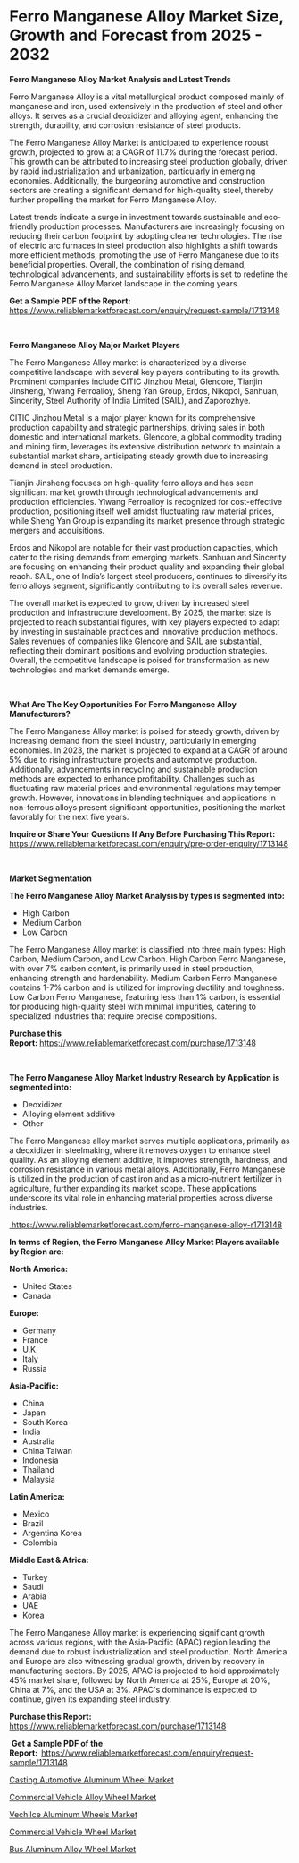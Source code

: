 <p><h1>Ferro Manganese Alloy Market Size, Growth and Forecast from 2025 - 2032</h1></p><p><strong>Ferro Manganese Alloy Market Analysis and Latest Trends</strong></p>
<p><p>Ferro Manganese Alloy is a vital metallurgical product composed mainly of manganese and iron, used extensively in the production of steel and other alloys. It serves as a crucial deoxidizer and alloying agent, enhancing the strength, durability, and corrosion resistance of steel products.</p><p>The Ferro Manganese Alloy Market is anticipated to experience robust growth, projected to grow at a CAGR of 11.7% during the forecast period. This growth can be attributed to increasing steel production globally, driven by rapid industrialization and urbanization, particularly in emerging economies. Additionally, the burgeoning automotive and construction sectors are creating a significant demand for high-quality steel, thereby further propelling the market for Ferro Manganese Alloy.</p><p>Latest trends indicate a surge in investment towards sustainable and eco-friendly production processes. Manufacturers are increasingly focusing on reducing their carbon footprint by adopting cleaner technologies. The rise of electric arc furnaces in steel production also highlights a shift towards more efficient methods, promoting the use of Ferro Manganese due to its beneficial properties. Overall, the combination of rising demand, technological advancements, and sustainability efforts is set to redefine the Ferro Manganese Alloy Market landscape in the coming years.</p></p>
<p><strong>Get a Sample PDF of the Report:&nbsp;</strong> <a href="https://www.reliablemarketforecast.com/enquiry/request-sample/1713148?utm_campaign=1080&utm_medium=2&utm_source=Github&utm_content=ia&utm_term=28032025&utm_id=ferro-manganese-alloy">https://www.reliablemarketforecast.com/enquiry/request-sample/1713148</a></p>
<p>&nbsp;</p>
<p><strong>Ferro Manganese Alloy Major Market Players</strong></p>
<p><p>The Ferro Manganese Alloy market is characterized by a diverse competitive landscape with several key players contributing to its growth. Prominent companies include CITIC Jinzhou Metal, Glencore, Tianjin Jinsheng, Yiwang Ferroalloy, Sheng Yan Group, Erdos, Nikopol, Sanhuan, Sincerity, Steel Authority of India Limited (SAIL), and Zaporozhye.</p><p>CITIC Jinzhou Metal is a major player known for its comprehensive production capability and strategic partnerships, driving sales in both domestic and international markets. Glencore, a global commodity trading and mining firm, leverages its extensive distribution network to maintain a substantial market share, anticipating steady growth due to increasing demand in steel production.</p><p>Tianjin Jinsheng focuses on high-quality ferro alloys and has seen significant market growth through technological advancements and production efficiencies. Yiwang Ferroalloy is recognized for cost-effective production, positioning itself well amidst fluctuating raw material prices, while Sheng Yan Group is expanding its market presence through strategic mergers and acquisitions.</p><p>Erdos and Nikopol are notable for their vast production capacities, which cater to the rising demands from emerging markets. Sanhuan and Sincerity are focusing on enhancing their product quality and expanding their global reach. SAIL, one of India’s largest steel producers, continues to diversify its ferro alloys segment, significantly contributing to its overall sales revenue.</p><p>The overall market is expected to grow, driven by increased steel production and infrastructure development. By 2025, the market size is projected to reach substantial figures, with key players expected to adapt by investing in sustainable practices and innovative production methods. Sales revenues of companies like Glencore and SAIL are substantial, reflecting their dominant positions and evolving production strategies. Overall, the competitive landscape is poised for transformation as new technologies and market demands emerge.</p></p>
<p>&nbsp;</p>
<p><strong>What Are The Key Opportunities For Ferro Manganese Alloy Manufacturers?</strong></p>
<p><p>The Ferro Manganese Alloy market is poised for steady growth, driven by increasing demand from the steel industry, particularly in emerging economies. In 2023, the market is projected to expand at a CAGR of around 5% due to rising infrastructure projects and automotive production. Additionally, advancements in recycling and sustainable production methods are expected to enhance profitability. Challenges such as fluctuating raw material prices and environmental regulations may temper growth. However, innovations in blending techniques and applications in non-ferrous alloys present significant opportunities, positioning the market favorably for the next five years.</p></p>
<p><strong>Inquire or Share Your Questions If Any Before Purchasing This Report:</strong> <a href="https://www.reliablemarketforecast.com/enquiry/pre-order-enquiry/1713148?utm_campaign=1080&utm_medium=2&utm_source=Github&utm_content=ia&utm_term=28032025&utm_id=ferro-manganese-alloy">https://www.reliablemarketforecast.com/enquiry/pre-order-enquiry/1713148</a></p>
<p>&nbsp;</p>
<p><strong>Market Segmentation</strong></p>
<p><strong>The Ferro Manganese Alloy Market Analysis by types is segmented into:</strong></p>
<p><ul><li>High Carbon</li><li>Medium Carbon</li><li>Low Carbon</li></ul></p>
<p><p>The Ferro Manganese Alloy market is classified into three main types: High Carbon, Medium Carbon, and Low Carbon. High Carbon Ferro Manganese, with over 7% carbon content, is primarily used in steel production, enhancing strength and hardenability. Medium Carbon Ferro Manganese contains 1-7% carbon and is utilized for improving ductility and toughness. Low Carbon Ferro Manganese, featuring less than 1% carbon, is essential for producing high-quality steel with minimal impurities, catering to specialized industries that require precise compositions.</p></p>
<p><strong>Purchase this Report:&nbsp;</strong><a href="https://www.reliablemarketforecast.com/purchase/1713148?utm_campaign=1080&utm_medium=2&utm_source=Github&utm_content=ia&utm_term=28032025&utm_id=ferro-manganese-alloy">https://www.reliablemarketforecast.com/purchase/1713148</a></p>
<p>&nbsp;</p>
<p><strong>The Ferro Manganese Alloy Market Industry Research by Application is segmented into:</strong></p>
<p><ul><li>Deoxidizer</li><li>Alloying element additive</li><li>Other</li></ul></p>
<p><p>The Ferro Manganese alloy market serves multiple applications, primarily as a deoxidizer in steelmaking, where it removes oxygen to enhance steel quality. As an alloying element additive, it improves strength, hardness, and corrosion resistance in various metal alloys. Additionally, Ferro Manganese is utilized in the production of cast iron and as a micro-nutrient fertilizer in agriculture, further expanding its market scope. These applications underscore its vital role in enhancing material properties across diverse industries.</p></p>
<p><a href="https://www.reliablemarketforecast.com/ferro-manganese-alloy-r1713148?utm_campaign=1080&utm_medium=2&utm_source=Github&utm_content=ia&utm_term=28032025&utm_id=ferro-manganese-alloy">&nbsp;https://www.reliablemarketforecast.com/ferro-manganese-alloy-r1713148</a></p>
<p><strong>In terms of Region, the Ferro Manganese Alloy Market Players available by Region are:</strong></p>
<p>
    <p> <strong> North America: </strong>
        <ul>
            <li>United States</li>
            <li>Canada</li>
        </ul>
        </p> 
    <p> <strong> Europe: </strong>
        <ul>
            <li>Germany</li>
            <li>France</li>
            <li>U.K.</li>
            <li>Italy</li>
            <li>Russia</li>
        </ul>
        </p> 
    <p> <strong> Asia-Pacific: </strong>
        <ul>
            <li>China</li>
            <li>Japan</li>
            <li>South Korea</li>
            <li>India</li>
            <li>Australia</li>
            <li>China Taiwan</li>
            <li>Indonesia</li>
            <li>Thailand</li>
            <li>Malaysia</li>
        </ul>
        </p> 
    <p> <strong> Latin America: </strong>
        <ul>
            <li>Mexico</li>
            <li>Brazil</li>
            <li>Argentina Korea</li>
            <li>Colombia</li>
        </ul>
        </p> 
    <p> <strong> Middle East & Africa: </strong>
        <ul>
            <li>Turkey</li>
            <li>Saudi</li>
            <li>Arabia</li>
            <li>UAE</li>
            <li>Korea</li>
        </ul>
    </p>
    </p>
<p><p>The Ferro Manganese Alloy market is experiencing significant growth across various regions, with the Asia-Pacific (APAC) region leading the demand due to robust industrialization and steel production. North America and Europe are also witnessing gradual growth, driven by recovery in manufacturing sectors. By 2025, APAC is projected to hold approximately 45% market share, followed by North America at 25%, Europe at 20%, China at 7%, and the USA at 3%. APAC's dominance is expected to continue, given its expanding steel industry.</p></p>
<p><strong>Purchase this Report: </strong><a href="https://www.reliablemarketforecast.com/purchase/1713148?utm_campaign=1080&utm_medium=2&utm_source=Github&utm_content=ia&utm_term=28032025&utm_id=ferro-manganese-alloy">https://www.reliablemarketforecast.com/purchase/1713148</a></p>
<p>&nbsp;<strong>Get a Sample PDF of the Report:&nbsp;&nbsp;</strong><a href="https://www.reliablemarketforecast.com/enquiry/request-sample/1713148?utm_campaign=1080&utm_medium=2&utm_source=Github&utm_content=ia&utm_term=28032025&utm_id=ferro-manganese-alloy">https://www.reliablemarketforecast.com/enquiry/request-sample/1713148</a></p>
<p><strong></strong></p>
<p><p><a href="https://github.com/wycheelwayeu/Market-Research-Report-List-1/blob/main/casting-automotive-aluminum-wheel-market.md?utm_campaign=1080&utm_medium=2&utm_source=Github&utm_content=ia&utm_term=28032025&utm_id=ferro-manganese-alloy">Casting Automotive Aluminum Wheel Market</a></p><p><a href="https://github.com/rueffmuoloqw/Market-Research-Report-List-1/blob/main/commercial-vehicle-alloy-wheel-market.md?utm_campaign=1080&utm_medium=2&utm_source=Github&utm_content=ia&utm_term=28032025&utm_id=ferro-manganese-alloy">Commercial Vehicle Alloy Wheel Market</a></p><p><a href="https://github.com/onutsheinz/Market-Research-Report-List-1/blob/main/vechilce-aluminum-wheels-market.md?utm_campaign=1080&utm_medium=2&utm_source=Github&utm_content=ia&utm_term=28032025&utm_id=ferro-manganese-alloy">Vechilce Aluminum Wheels Market</a></p><p><a href="https://github.com/lazloklitz2e/Market-Research-Report-List-1/blob/main/commercial-vehicle-wheel-market.md?utm_campaign=1080&utm_medium=2&utm_source=Github&utm_content=ia&utm_term=28032025&utm_id=ferro-manganese-alloy">Commercial Vehicle Wheel Market</a></p><p><a href="https://github.com/pezezlarue7h/Market-Research-Report-List-1/blob/main/bus-aluminum-alloy-wheel-market.md?utm_campaign=1080&utm_medium=2&utm_source=Github&utm_content=ia&utm_term=28032025&utm_id=ferro-manganese-alloy">Bus Aluminum Alloy Wheel Market</a></p></p>